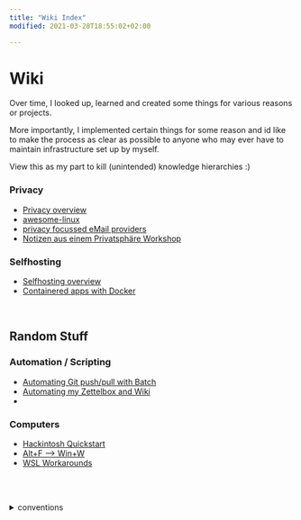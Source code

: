 ```yaml
---
title: "Wiki Index"
modified: 2021-03-28T18:55:02+02:00

---
```


# Wiki

Over time, I looked up, learned and created some things for various reasons or projects.

More importantly, I implemented certain things for some reason and id like to make the process as clear as possible to anyone who may ever have to maintain infrastructure set up by myself.

View this as my part to kill (unintended) knowledge hierarchies :)



### Privacy
* [Privacy overview](./privacy/privacy-index.md)
* [awesome-linux](./privacy/awesome-linux.md) 
* [privacy focussed eMail providers](./privacy/secure-email.md) 
* [Notizen aus einem Privatsphäre Workshop](./privacy/privacy-workshop-de.md) 

### Selfhosting
* [Selfhosting overview](./selfhosting/index-selfhosting.md)
* [Containered apps with Docker](./selfhosting/applications/container-apps-docker.md)

<br>

## Random Stuff
### Automation / Scripting
* [Automating Git push/pull with Batch](./automate-everything/win_git-pull_git-push)
* [Automating my Zettelbox and Wiki](./automate-everything/zettlr+git.md)
* <!--* [](./automate everything/)-->

### Computers
* [Hackintosh Quickstart](./computer/hackintosh.md)
* [Alt+F --> Win+W](./computer/win+w-close.md)
* [WSL Workarounds](./computer/wsl-stuff.md)

<br><br>

<details> <summary> conventions </summary>

### internal links
In case you are wondering WTF those numbers are: they are internal links used by [zettlr](zettlr.com).

### Languages
My default will be english, but in case I accidentally wrote in German (*-de.md), im not going to spend time translating. Use [deepl](deepl.com).

For my fellow germans: blabliblub-de.md zeigt dass die Datei auf Deutsch ist. Auch hier der Hinweis, dass [deepl](deepl.com) existiert.

</details>
